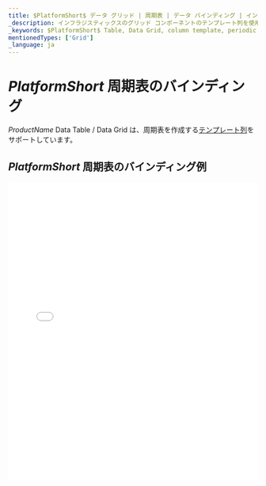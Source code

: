 ```yaml
---
title: $PlatformShort$ データ グリッド | 周期表 | データ バインディング | インフラジスティックス
_description: インフラジスティックスのグリッド コンポーネントのテンプレート列を使用して周期表を作成します。$ProductName$ テーブルのサンプルを是非お試しください!
_keywords: $PlatformShort$ Table, Data Grid, column template, periodic table, $ProductName$, data binding, Infragistics, $PlatformShort$ テーブル, データ グリッド, 列テンプレート, 周期表, データ バインディング, インフラジスティックス
mentionedTypes: ['Grid']
_language: ja
---
```


# $PlatformShort$ 周期表のバインディング

$ProductName$ Data Table / Data Grid は、周期表を作成する[テンプレート列](data-grid-column-types.md#テンプレート列)をサポートしています。

## $PlatformShort$ 周期表のバインディング例

<div class="sample-container loading" style="height: 600px">
    <iframe id="data-grid-type-periodic-table-iframe" src='{environment:demosBaseUrl}/grids/data-grid-type-periodic-table' width="100%" height="100%" seamless frameBorder="0" onload="onXPlatSampleIframeContentLoaded(this);" alt="$PlatformShort$ 周期表のバインディング例"></iframe>
</div>
<sample-button src="grids/data-grid/type-periodic-table"></sample-button>
